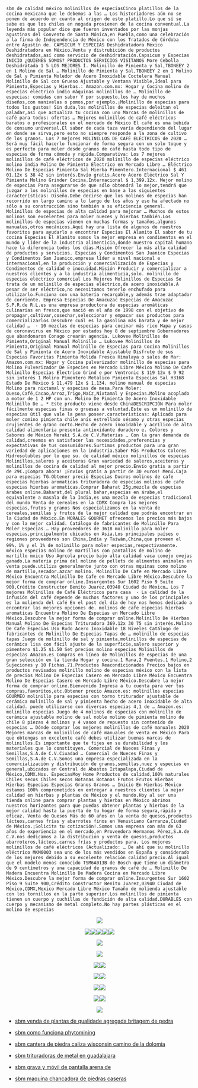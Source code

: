
```
sbm de calidad méxico molinillos de especiasCinco platillos de la cocina mexicana que le debemos a las … Los historiadores aún no se ponen de acuerdo en cuanto al origen de este platillo.Lo que sí se sabe es que los chiles en nogada provienen de la cocina conventual.La leyenda más popular dice que fueron inventados por las monjas agustinas del Convento de Santa Mónica,en Puebla,como una celebración a la firma de Independencia de México con los Tratados de Córdoba entre Agustín de. CAPSICUM Y ESPECIAS Deshidratadora México Deshidratadora en México.Venta y distrubición de productos deshidratados,así como servicio de deshidratación.Capsicum y Especias INICIO ¿QUIENES SOMOS? PRODUCTOS SERVICIOS VISÍTANOS More Cebolla Deshidratada 1 5 LOS MEJORES Í. Molinillo de Pimienta y Sal,TBONEEY 2 en 1 Molino de Sal … Molinillo de Pimienta y Sal,TBONEEY 2 en 1 Molino de Sal y Pimienta Moledor de Acero Inoxidable Coctelera Manual Molinillo de Sal con Grueso Ajustable y Ventana Visible,Ideal para Pimienta,Especias y Hierbas.: Amazon.com.mx: Hogar y Cocina molino de especias eléctrico indio máquinas molinillos de … Molinillo de especias: comidas con sabor Y por supuesto,los hay de muchos diseños,con manivelas o pomos,por ejemplo.¡Molinillo de especias para todos los gustos! Sin duda,los molinillos de especias deleitan el paladar,así que actualiza tu cocina con uno Marcas de molinillos de café para todos: ofertas … Mejores molinillos de café eléctricos baratos o profesionales en el mercado de México El café es una bebida de consumo universal.El sabor de cada taza varía dependiendo del lugar en donde se sirva,pero esto no siempre responde a la zona de cultivo de los granos. Los 7 mejores MOLINILLOS DE CAFÉ ELÉCTRICOS de 2020 … Será muy fácil hacerlo funcionar de forma segura con un solo toque y es perfecto para moler desde granos de café hasta todo tipo de especias de forma cómoda y rápida.Comparativa: Los 7 mejores molinillos de café eléctricos de 2020 molinillo de especias eléctrico molino india Molino De Pimienta Electrico en Mercado Libre … Eléctrico Molino De Especias Pimienta Sal Hierba Pimentero.Internacional $ 461 01.12x $ 38 42 sin interés.Envío gratis.Acero Acero Eléctrico Sal Y Pimienta Molino Grinder Cocina.Internacional $ 1,399.12x. Mejor molino de especias Para asegurarse de que sólo obtendrá lo mejor,tendrá que juzgar a los molinillos de especias en base a las siguientes características: Diseño.Debe decirse que los molinos de especias han recorrido un largo camino a lo largo de los años y eso ha afectado no sólo a su construcción sino también a su eficiencia general. Molinillos de especias de alta calidad para mejorar … Muchos de estos molinos son excelentes para moler nueces y hierbas también.Los molinillos de especias vienen en muchas formas y tamaños,algunos manuales,otros mecánicos.Aquí hay una lista de algunos de nuestros favoritos para ayudarlo a encontrar Especias El Alamito El sabor de tu cocina Especias El Alamito somos la mejor empresa en condimentos en el mundo y líder de la industria alimenticia,donde nuestro capital humano hace la diferencia todos los días.Misión Ofrecer la más alta calidad de productos y servicios. Especias y Condimentos San Juanico Especias y Condimentos San Juanico,empresa líder a nivel nacional e internacional,en la producción y comercialización de Especias y Condimentos de calidad e inocuidad.Misión Producir y comercializar a nuestros clientes y a la industria alimenticia,solo. molinillo de especias eléctrico comercial Los Mejores Molinillos de Especias Se trata de un molinillo de especias eléctrico,de acero inoxidable.A pesar de ser eléctrico,no necesitamos tenerlo enchufado para utilizarlo.Funciona con una batería recargable,y además trae adaptador de corriente. Empresa Especias De Amacuzac Especias de Amacuzac S.P.R.de R.L.es una empresa productora de especias aromáticas culinarias en fresco,que nació en el año de 1998 con el objetivo de propagar,cultivar,cosechar,seleccionar y empacar sus productos para comercializarlos Descubre cuál es la gasolina más barata y de mejor calidad …  · 10 mezclas de especias para cocinar más rico Mapa y casos de coronavirus en México por estados hoy 8 de septiembre Gobernadores que abandonaron Conago crearán agencia. Lukovee Molinillos de Pimienta,Original Manual Molinillo … Lukovee Molinillos de Pimienta,Original Manual Molinillo de Especias para Cocina Molinillos de Sal y Pimienta de Acero Inoxidable Ajustable Disfrute de sus Especias Favoritas Pimienta Molida Fresca Himalaya o sales de Mar: Amazon.com.mx: Hogar y Cocina pulverizador molinillo de especias para Molino Pulverizador De Especies en Mercado Libre México Molino De Cafe Molinillo Especias Electrico Grind e por Ventronic $ 119 12x $ 9 92 sin interés 1 Molino Pimentero Metalico Pimienta Especias Sal H3168 Estado De México $ 11,479 12x $ 1,134. molino manual de especias Molino para nixtamal y especias de mesa.Para Moler: Queso,Café,Cacao,Arroz,Trigo,Maíz,Nixtamal y Especias.Molino acoplado a motor de 1 2 HP con un. Molino De Pimienta De Acero Inoxidable Molinillo De … * Este producto viene desde ChinaDESCRIPCIÓN Para moler fácilmente especias finas o gruesas a voluntad.Este es un molinillo de especias útil que vale la pena poseer.caracteristicas: Aplicado para moler comino pimienta chile anís estrellado sésamo y otras especias crujientes de grano corto.Hecho de acero inoxidable y acrílico de alta calidad alimentaria presenta antioxidante duradero e. Colores y Sabores de México Meraki S.A.de C.V.Materias … Con la gran demanda de calidad,creemos en satisfacer las necesidades,preferencias y expectativas de tus consumidores.Surtimos productos para una gran variedad de aplicaciones en la industria.Saber Más Productos Colores Hidrosolubles por lo que su. de calidad méxico molinillos de especias Molinillos,saleros y aceiteras Gran variedad de saleros,aceiteras y molinillos de cocina de calidad al mejor precio.Envío gratis a partir de 29€.¡Compra ahora! ¡Envíos gratis a partir de 30 euros! Menú.Caja para especias TG.Obtener precio Especias Ducros molinos de cafe especias hierbas aromaticas trituradora de especias molinos de cafe especias hierbas aromaticas.Comprar Baharat 25g,mezcla de especias árabes online.Baharat,del plural bahar,especias en árabe,el equivalente a masala de la Índia,es una mezcla de especias tradicional del mundo Venta de cereales en la CDMX Compra las mejores especias,frutos y granos Nos especializamos en la venta de cereales,semillas y frutos de la mejor calidad que podrás encontrar en la Ciudad de México.En MORALES GOURMET ofrecemos los precios más bajos y con la mejor calidad. Catálogo de fabricantes de Molinillo Para Moler Especias … Hay proveedores de 3618 molinillo para moler especias,principalmente ubicados en Asia.Los principales países o regiones proveedores son China,India y Taiwán,China,que proveen el 99%，1% y el 1% de molinillo para moler especias,respectivamente. méxico especias molino de martillos con pantallas de molino de martillo mxico Uso Agrcola precio bajo alta calidad vaca conejo ovejas ganado.La materia prima del molino de pellets de alimentos animales en venta puede.utiliza generalmente junto con otras mquinas como molino de martillo,secador.azcar molino. Molinillo De Cafe en Mercado Libre México Encuentra Molinillo De Cafe en Mercado Libre México.Descubre la mejor forma de comprar online.Insurgentes Sur 1602 Piso 9 Suite 900,Crédito Constructor Benito Juarez,03940 Ciudad de México… Los 7 mejores Molinillos de Café Eléctricos para casa  · La calidad de la infusión del café depende de muchos factores y uno de los principales es la molienda del café En el post del día de hoy nos hemos dedicado a encontrar las mejores opciones de. molinos de cafe especias hierbas aromaticas Encuentra Molino De Especias en Mercado Libre México.Descubre la mejor forma de comprar online.Molinillo De Hierbas Manual Molino De Especias Trituradora 369.12x 30 75 sin interés.Molino De Cafe Especias Uso Rudo Acero Inoxidable 18 Niveles Catálogo de fabricantes de Molinillo De Especias Tapas de … molinillo de especias tapas Juego de molinillo de sal y pimienta,molinillos de especias de cerámica lisa con fácil ajuste de la superficie,salero superior y pimentero $1.25 $1.50 Set precios molino especias Molinillos de especias Amazon.es Compras en línea de Molinillos de especias de una gran selección en la tienda Hogar y cocina.1 Rana,2 Puentes,1 Molino,2 Sujeciones y 10 Fichas.71.Productos Reacondicionados Precios bajos en productos revisados molinillo molino de especias méxico con la lista de precios Molino De Especias Casero en Mercado Libre México Encuentra Molino De Especias Casero en Mercado Libre México.Descubre la mejor forma de comprar online.Bienvenido Ingresa a tu cuenta para ver tus compras,favoritos,etc.Obtener precio Amazon.es: molinillos especias GOURMEO molinillo para especias con torno triturador ajustable de cerámica molinillo de sal y pimienta hecho de acero inoxidable de alta calidad. puede utilizarse con diversas especias 4,1 de … Amazon.es: molinillo especias Juego de 4 molinos de especias con molinillo de cerámica ajustable molino de sal noble molino de pimienta molino de chile 8 piezas 4 molinos y 4 vasos de repuesto sin contenido de especias … Dónde comprar los mejores molinillos de café manuales 2020 Mejores marcas de molinillos de café manuales de venta en México Para que obtengas un excelente café debes utilizar buenas marcas de molinillos.Es importante que te fijes en su durabilidad y los materiales que lo constituyen. Comercial de Nueces Finas y Semillas,S.A.de C.V.Ciuadad … Comercial de Nueces Finas y Semillas,S.A.de C.V.Somos una empresa especializada en la comercialización y distribución de granos,semillas,nuez y especias en general,ubicados en Central de Abastos Iztapalapa,Ciudad de México,CDMX.Nos. EspeciasMoy Home Productos de calidad,100% naturales Chiles secos Chiles secos Botanas Botanas Frutos Frutos Hierbas Hierbas Especias Especias Granos Granos … Inicio En Hierbas México estamos 100% comprometidos en entregar a nuestros clientes la mejor calidad en hierbas y plantas de México y el mundo.Hoy al ser una tienda online para comprar plantas y hierbas en México abrimos nuestros horizontes para que puedas obtener plantas y hierbas de la mejor calidad hasta la puerta de tu hogar de forma segura,rápida y eficaz. Venta de Quesos Más de 60 años en la venta de quesos,productos lácteos,carnes frías y abarrotes finos en Venustiano Carranza,Ciudad de México.¡Solicita tu cotización!.Somos una empresa con más de 63 años de experiencia en el mercado,en Proveedora Hermanos Pérez,S.A.de C.V.nos dedicamos a la distribución y venta de quesos,productos abarroteros,lácteos,carnes frías y productos para. Los mejores molinillos de café eléctricos (Actualizado: … De ahí que su molinillo eléctrico MKM6003 sea uno de los más vendidos en España y considerado de los mejores debido a su excelente relación calidad precio.Al igual que el modelo menos conocido TSM6A013B de Bosch que tiene un diámetro de 9 centímetros y una capacidad de granos de café de … Molinillo De Madera Encuentra Molinillo De Madera Cocina en Mercado Libre México.Descubre la mejor forma de comprar online.Insurgentes Sur 1602 Piso 9 Suite 900,Crédito Constructor Benito Juarez,03940 Ciudad de México,CDMX,Mexico Mercado Libre México Tamaño de molienda ajustable con los tornillos en la parte superior.Los molinillos de pimienta tienen un cuerpo y cuchillas de fundición de alta calidad.DURABLES con cuerpo y mecanismo de metal completo.No hay partes plásticas en el molino de especias 
```

<div align="center">

<a href="https://es-crusher.shibang-china.com/github&k=sbm+de+calidad+m%C3%A9xico+molinillos+de+especias"><img src="https://static.shibang-china.com/es/crusher/logo.jpg"></a>

<a href="https://es-crusher.shibang-china.com/github&k=sbm+de+calidad+m%C3%A9xico+molinillos+de+especias"><img src="https://static.shibang-china.com/es/crusher/index.jpg"></a><a href="https://es-crusher.shibang-china.com/material.htmlgithub&k=sbm+de+calidad+m%C3%A9xico+molinillos+de+especias"><img src="https://static.shibang-china.com/es/crusher/material.jpg"></a><a href="https://es-crusher.shibang-china.com/application.htmlgithub&k=sbm+de+calidad+m%C3%A9xico+molinillos+de+especias"><img src="https://static.shibang-china.com/es/crusher/application.jpg"></a><a href="https://es-crusher.shibang-china.com/aboutus.htmlgithub&k=sbm+de+calidad+m%C3%A9xico+molinillos+de+especias"><img src="https://static.shibang-china.com/es/crusher/aboutus.jpg"></a><a href="https://es-crusher.shibang-china.com/contact.htmlgithub&k=sbm+de+calidad+m%C3%A9xico+molinillos+de+especias"><img src="https://static.shibang-china.com/es/crusher/contact.jpg"></a>

<a href="https://es-crusher.shibang-china.com/github&k=sbm+de+calidad+m%C3%A9xico+molinillos+de+especias"><img src="https://static.shibang-china.com/es/crusher/banner.jpg"></a>

<a href="https://swt.shibang-china.com/github&k=sbm+de+calidad+m%C3%A9xico+molinillos+de+especias"><img src="https://static.shibang-china.com/es/crusher/text.jpg"></a>

<a href="https://swt.shibang-china.com/github&k=sbm+de+calidad+m%C3%A9xico+molinillos+de+especias"><img src="https://static.shibang-china.com/es/crusher/chat.jpg"></a><a href="https://es-crusher.shibang-china.com/contact.htmlgithub&k=sbm+de+calidad+m%C3%A9xico+molinillos+de+especias"><img src="https://static.shibang-china.com/es/crusher/message.jpg"></a>

<a href="https://es-crusher.shibang-china.com/products/pe.htmlgithub&k=sbm+de+calidad+m%C3%A9xico+molinillos+de+especias"><img src="https://static.shibang-china.com/es/crusher/pe.jpg"></a><a href="https://es-crusher.shibang-china.com/products/pf.htmlgithub&k=sbm+de+calidad+m%C3%A9xico+molinillos+de+especias"><img src="https://static.shibang-china.com/es/crusher/pf.jpg"></a>

<a href="https://es-crusher.shibang-china.com/products/hpt.htmlgithub&k=sbm+de+calidad+m%C3%A9xico+molinillos+de+especias"><img src="https://static.shibang-china.com/es/crusher/hpt.jpg"></a><a href="https://es-crusher.shibang-china.com/products/vsi.htmlgithub&k=sbm+de+calidad+m%C3%A9xico+molinillos+de+especias"><img src="https://static.shibang-china.com/es/crusher/vsi.jpg"></a>

<a href="https://es-crusher.shibang-china.com/products/klv.htmlgithub&k=sbm+de+calidad+m%C3%A9xico+molinillos+de+especias"><img src="https://static.shibang-china.com/es/crusher/klv.jpg"></a><a href="https://es-crusher.shibang-china.com/products/portable.htmlgithub&k=sbm+de+calidad+m%C3%A9xico+molinillos+de+especias"><img src="https://static.shibang-china.com/es/crusher/portable.jpg"></a>

<a href="https://swt.shibang-china.com/github&k=sbm+de+calidad+m%C3%A9xico+molinillos+de+especias"><img src="https://static.shibang-china.com/es/crusher/case.jpg"></a>

</div>


* [sbm venda de plantas de qualidade agregada britagem de pedra](sbm%20venda%20de%20plantas%20de%20qualidade%20agregada%20britagem%20de%20pedra.md)

* [sbm como funciona phytomining](sbm%20como%20funciona%20phytomining.md)

* [sbm cantera de piedra caliza wisconsin camino de la dolomia](sbm%20cantera%20de%20piedra%20caliza%20wisconsin%20camino%20de%20la%20dolomia.md)

* [sbm trituradoras de metal en guadalajara](sbm%20trituradoras%20de%20metal%20en%20guadalajara.md)

* [sbm grava y móvil de pantalla arena de](sbm%20grava%20y%20m%C3%B3vil%20de%20pantalla%20arena%20de.md)

* [sbm maquina chancadora de piedras caseras](sbm%20maquina%20chancadora%20de%20piedras%20caseras.md)